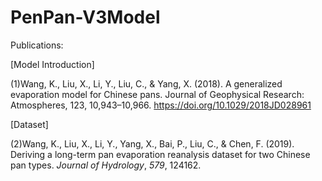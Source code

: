 # PenPan-V3Model

 Publications:

[Model Introduction]

(1)Wang, K., Liu, X., Li, Y., Liu, C., & Yang, X. (2018). A generalized evaporation model for Chinese pans. Journal of Geophysical Research: Atmospheres, 123, 10,943–10,966. https://doi.org/10.1029/2018JD028961

[Dataset]

(2)Wang, K., Liu, X., Li, Y., Yang, X., Bai, P., Liu, C., & Chen, F. (2019). Deriving a long-term pan evaporation reanalysis dataset for two Chinese pan types. *Journal of Hydrology*, *579*, 124162.


